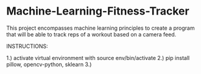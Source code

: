# Machine-Learning-Fitness-Tracker
This project encompasses machine learning principles to create a program that will be able to track reps of a workout based on a camera feed.

INSTRUCTIONS:

1.) activate virtual environment with source env/bin/activate
2.) pip install pillow, opencv-python, sklearn
3.)
